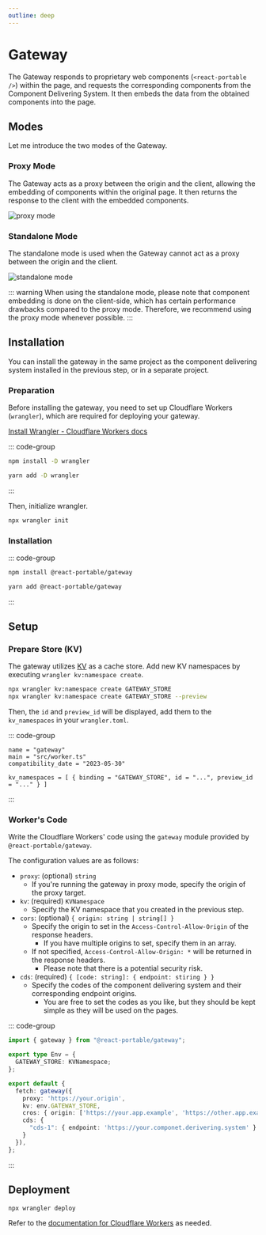 ```yaml
---
outline: deep
---
```


# Gateway

The Gateway responds to proprietary web components (`<react-portable />`) within the page, and requests the corresponding components from the Component Delivering System. It then embeds the data from the obtained components into the page.

## Modes

Let me introduce the two modes of the Gateway.

### Proxy Mode

The Gateway acts as a proxy between the origin and the client, allowing the embedding of components within the original page. It then returns the response to the client with the embedded components.

![proxy mode](/gateway-proxy-mode.png)

### Standalone Mode

The standalone mode is used when the Gateway cannot act as a proxy between the origin and the client.

![standalone mode](/gateway-standalone-mode.png)

::: warning
When using the standalone mode, please note that component embedding is done on the client-side, which has certain performance drawbacks compared to the proxy mode. Therefore, we recommend using the proxy mode whenever possible.
:::

## Installation

You can install the gateway in the same project as the component delivering system installed in the previous step, or in a separate project.

### Preparation

Before installing the gateway, you need to set up Cloudflare Workers (`wrangler`), which are required for deploying your gateway.

[Install Wrangler - Cloudflare Workers docs](https://developers.cloudflare.com/workers/wrangler/install-and-update/)

::: code-group
```bash [npm]
npm install -D wrangler
```

```bash [yarn]
yarn add -D wrangler
```
:::

Then, initialize wrangler.

```bash
npx wrangler init
```

### Installation

::: code-group
```bash [npm]
npm install @react-portable/gateway
```

```bash [yarn]
yarn add @react-portable/gateway
```
:::


## Setup

### Prepare Store (KV)

The gateway utilizes [KV](https://developers.cloudflare.com/workers/learning/how-kv-works/) as a cache store. 
Add new KV namespaces by executing `wrangler kv:namespace create`.

```bash
npx wrangler kv:namespace create GATEWAY_STORE
npx wrangler kv:namespace create GATEWAY_STORE --preview
```

Then, the `id` and `preview_id` will be displayed, add them to the `kv_namespaces` in your `wrangler.toml`.

::: code-group
```toml{5} [wrangler.toml]
name = "gateway"
main = "src/worker.ts"
compatibility_date = "2023-05-30"

kv_namespaces = [ { binding = "GATEWAY_STORE", id = "...", preview_id = "..." } ]
```
:::

### Worker's Code

Write the Cloudflare Workers' code using the `gateway` module provided by `@react-portable/gateway`.

The configuration values are as follows:
- `proxy`: (optional) `string`
  - If you're running the gateway in proxy mode, specify the origin of the proxy target.
- `kv`: (required) `KVNamespace`
  - Specify the KV namespace that you created in the previous step.
- `cors`: (optional) `{ origin: string | string[] }`
  - Specify the origin to set in the `Access-Control-Allow-Origin` of the response headers.
    - If you have multiple origins to set, specify them in an array.
  - If not specified, `Access-Control-Allow-Origin: *` will be returned in the response headers.
    - Please note that there is a potential security risk.
- `cds`: (required) `{ [code: string]: { endpoint: stiring } }`
  - Specify the codes of the component delivering system and their corresponding endpoint origins.
      - You are free to set the codes as you like, but they should be kept simple as they will be used on the pages.

::: code-group
```ts [src/worker.ts]
import { gateway } from "@react-portable/gateway";

export type Env = {
  GATEWAY_STORE: KVNamespace;
};

export default {
  fetch: gateway({
    proxy: 'https://your.origin',
    kv: env.GATEWAY_STORE,
    cros: { origin: ['https://your.app.example', 'https://other.app.example'] },
    cds: {
      "cds-1": { endpoint: 'https://your.componet.derivering.system' }
    }
  }),
};

```
:::

## Deployment

```bash
npx wrangler deploy
```

Refer to the [documentation for Cloudflare Workers](https://developers.cloudflare.com/workers/wrangler/commands/#deploy) as needed.